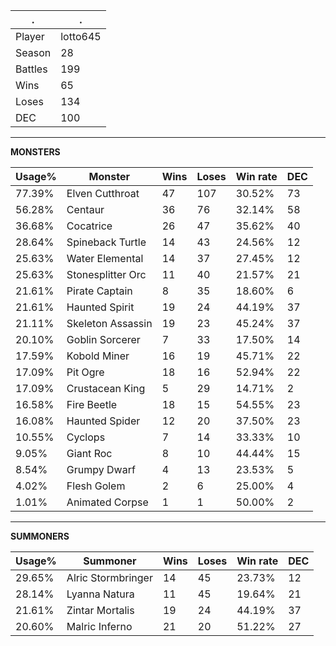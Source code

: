 .|.
|-|-
Player|lotto645
Season|28
Battles|199
Wins|65
Loses|134
DEC|100

---
**MONSTERS**

Usage%|Monster|Wins|Loses|Win rate|DEC|
-|-|-|-|-|-|
77.39%|Elven Cutthroat|47|107|30.52%|73|
56.28%|Centaur|36|76|32.14%|58|
36.68%|Cocatrice|26|47|35.62%|40|
28.64%|Spineback Turtle|14|43|24.56%|12|
25.63%|Water Elemental|14|37|27.45%|12|
25.63%|Stonesplitter Orc|11|40|21.57%|21|
21.61%|Pirate Captain|8|35|18.60%|6|
21.61%|Haunted Spirit|19|24|44.19%|37|
21.11%|Skeleton Assassin|19|23|45.24%|37|
20.10%|Goblin Sorcerer|7|33|17.50%|14|
17.59%|Kobold Miner|16|19|45.71%|22|
17.09%|Pit Ogre|18|16|52.94%|22|
17.09%|Crustacean King|5|29|14.71%|2|
16.58%|Fire Beetle|18|15|54.55%|23|
16.08%|Haunted Spider|12|20|37.50%|23|
10.55%|Cyclops|7|14|33.33%|10|
9.05%|Giant Roc|8|10|44.44%|15|
8.54%|Grumpy Dwarf|4|13|23.53%|5|
4.02%|Flesh Golem|2|6|25.00%|4|
1.01%|Animated Corpse|1|1|50.00%|2|

---
**SUMMONERS**

Usage%|Summoner|Wins|Loses|Win rate|DEC|
-|-|-|-|-|-|
29.65%|Alric Stormbringer|14|45|23.73%|12|
28.14%|Lyanna Natura|11|45|19.64%|21|
21.61%|Zintar Mortalis|19|24|44.19%|37|
20.60%|Malric Inferno|21|20|51.22%|27|
